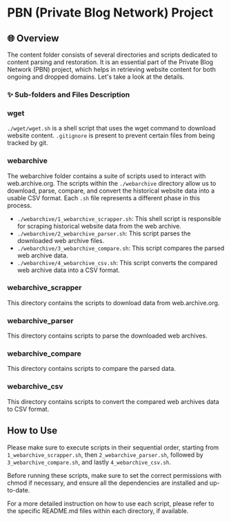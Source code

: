 # PBN (Private Blog Network) Project


## 🌐 Overview
The content folder consists of several directories and scripts dedicated to content parsing and restoration. It is an essential part of the Private Blog Network (PBN) project, which helps in retrieving website content for both ongoing and dropped domains. Let's take a look at the details.

### ✨  Sub-folders and Files Description

### wget
`./wget/wget.sh` is a shell script that uses the wget command to download website content. `.gitignore` is present to prevent certain files from being tracked by git.

### webarchive

The webarchive folder contains a suite of scripts used to interact with web.archive.org. The scripts within the `./webarchive` directory allow us to download, parse, compare, and convert the historical website data into a usable CSV format. Each `.sh` file represents a different phase in this process.

- `./webarchive/1_webarchive_scrapper.sh`: This shell script is responsible for scraping historical website data from the web archive.
- `./webarchive/2_webarchive_parser.sh`: This script parses the downloaded web archive files.
- `./webarchive/3_webarchive_compare.sh`: This script compares the parsed web archive data.
- `./webarchive/4_webarchive_csv.sh`: This script converts the compared web archive data into a CSV format.


### webarchive_scrapper

This directory contains the scripts to download data from web.archive.org. 

### webarchive_parser

This directory contains scripts to parse the downloaded web archives. 

### webarchive_compare

This directory contains scripts to compare the parsed data. 

### webarchive_csv

This directory contains scripts to convert the compared web archives data to CSV format.

## How to Use

Please make sure to execute scripts in their sequential order, starting from `1_webarchive_scrapper.sh`, then `2_webarchive_parser.sh`, followed by `3_webarchive_compare.sh`, and lastly `4_webarchive_csv.sh`.

Before running these scripts, make sure to set the correct permissions with chmod if necessary, and ensure all the dependencies are installed and up-to-date. 

For a more detailed instruction on how to use each script, please refer to the specific README.md files within each directory, if available.
